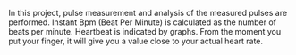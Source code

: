 
In this project, pulse measurement and analysis of the measured pulses are performed.
Instant Bpm (Beat Per Minute) is calculated as the number of beats per minute.
Heartbeat is indicated by graphs.
From the moment you put your finger, it will give you a value close to your actual heart rate.
